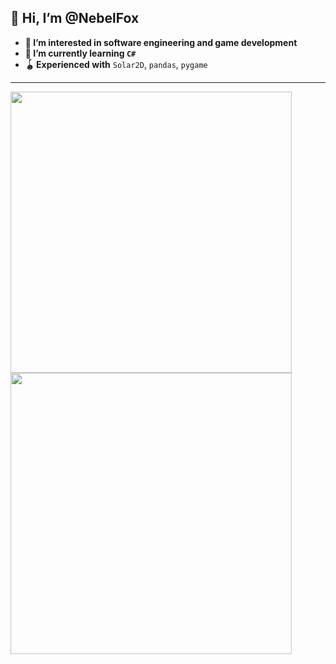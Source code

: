 👋 Hi, I’m @NebelFox  
---
- **👀 I’m interested in software engineering and game development**
- **🌱 I’m currently learning `C#`**
- **🪀 Experienced with** `Solar2D`, `pandas`, `pygame`

<!--
---
![NebelFox's GitHub stats](https://github-readme-stats.vercel.app/api?username=NebelFox&show_icons=true&theme=nightowl&border_radius=15)  
![NebelFox's GitHub stats](https://github-readme-stats.vercel.app/api/top-langs/?username=NebelFox&theme=nightowl&hide=cmake&layout=compact&border_radius=15&card_width=445)
-->

---
<img src="https://github-readme-stats.vercel.app/api?username=NebelFox&show_icons=true&theme=nightowl&border_radius=20" width="450">  
<img src="https://github-readme-stats.vercel.app/api/top-langs/?username=NebelFox&theme=nightowl&hide=cmake&layout=compact&border_radius=20" width="450">

